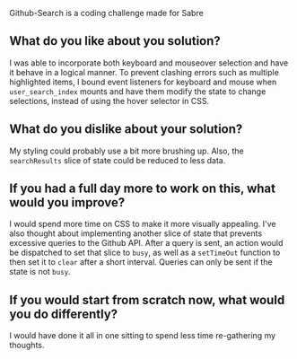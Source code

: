 Github-Search is a coding challenge made for Sabre

## What do you like about you solution?

I was able to incorporate both keyboard and mouseover selection and have it behave in a logical manner. To prevent clashing errors such as multiple highlighted items, I bound event listeners for keyboard and mouse when `user_search_index` mounts and have them modify the state to change selections, instead of using the hover selector in CSS.

## What do you dislike about your solution?

My styling could probably use a bit more brushing up. Also, the `searchResults` slice of state could be reduced to less data.

## If you had a full day more to work on this, what would you improve?

I would spend more time on CSS to make it more visually appealing. I've also thought about implementing another slice of state that prevents excessive queries to the Github API. After a query is sent, an action would be dispatched to set that slice to `busy`, as well as a `setTimeOut` function to then set it to `clear` after a short interval. Queries can only be sent if the state is not `busy`.

## If you would start from scratch now, what would you do differently?

I would have done it all in one sitting to spend less time re-gathering my thoughts.